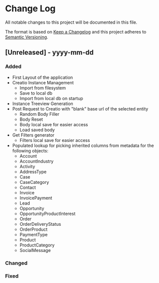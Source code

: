# Change Log

All notable changes to this project will be documented in this file.

The format is based on [Keep a Changelog](http://keepachangelog.com/)
and this project adheres to [Semantic Versioning](http://semver.org/).

## [Unreleased] - yyyy-mm-dd

### Added

- First Layout of the application
- Creatio Instance Management
  - Import from filesystem
  - Save to local db
  - Import from local db on startup
- Instance Treeview Generation
- Post Request to Creatio with "blank" base url of the selected entity
  - Random Body Filler
  - Body Reset
  - Body local save for easier access
  - Load saved body
- Get Filters generator
  - Filters local save for easier access
- Populated lookup for picking inherited columns from metadata for the following objects:
  - Account
  - AccountIndustry
  - Activity
  - AddressType
  - Case
  - CaseCategory
  - Contact
  - Invoice
  - InvoicePayment
  - Lead
  - Opportunity
  - OpportunityProductInterest
  - Order
  - OrderDeliveryStatus
  - OrderProduct
  - PaymentType
  - Product
  - ProductCategory
  - SocialMessage

### Changed

### Fixed
